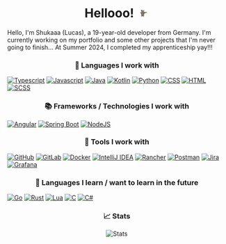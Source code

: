 <h1 align="center">Hellooo! <img src="https://github.com/Shukaaa/Shukaaa/blob/main/assets/funny-cat.gif" width="28px" alt=""></h1>

Hello, I'm Shukaaa (Lucas), a 19-year-old developer from Germany. I'm currently working on my portfolio and some other projects that I'm never going to finish... At Summer 2024, I completed my apprenticeship yay!!!

<h3 align="center">📙 Languages I work with</h3>

[![Typescript](https://img.shields.io/badge/typescript-%2324292e.svg?&style=for-the-badge&logo=typescript&logoColor=white)](https://github.com/Shukaaa)
[![Javascript](https://img.shields.io/badge/javascript-%2324292e.svg?&style=for-the-badge&logo=javascript&logoColor=white)](https://github.com/Shukaaa)
[![Java](https://img.shields.io/badge/java-%2324292e.svg?&style=for-the-badge&logo=openjdk&logoColor=white)](https://github.com/Shukaaa)
[![Kotlin](https://img.shields.io/badge/kotlin-%2324292e.svg?&style=for-the-badge&logo=kotlin&logoColor=white)](https://github.com/Shukaaa)
[![Python](https://img.shields.io/badge/python-%2324292e.svg?&style=for-the-badge&logo=python&logoColor=white)](https://github.com/Shukaaa)
[![CSS](https://img.shields.io/badge/css-%2324292e.svg?&style=for-the-badge&logo=css3&logoColor=white)](https://github.com/Shukaaa)
[![HTML](https://img.shields.io/badge/html-%2324292e.svg?&style=for-the-badge&logo=html5&logoColor=white)](https://github.com/Shukaaa)
[![SCSS](https://img.shields.io/badge/scss-%2324292e.svg?&style=for-the-badge&logo=sass&logoColor=white)](https://github.com/Shukaaa)

<h3 align="center">📚 Frameworks / Technologies I work with</h3>

[![Angular](https://img.shields.io/badge/angular-%2324292e.svg?&style=for-the-badge&logo=angular&logoColor=white)](https://github.com/Shukaaa)
[![Spring Boot](https://img.shields.io/badge/springboot-%2324292e.svg?&style=for-the-badge&logo=springboot&logoColor=white)](https://github.com/Shukaaa)
[![NodeJS](https://img.shields.io/badge/nodejs-%2324292e.svg?&style=for-the-badge&logo=nodedotjs&logoColor=white)](https://github.com/Shukaaa)

<h3 align="center">🔧 Tools I work with</h3>

[![GitHub](https://img.shields.io/badge/github-%2324292e.svg?&style=for-the-badge&logo=github&logoColor=white)](https://github.com/Shukaaa)
[![GitLab](https://img.shields.io/badge/gitlab-%2324292e.svg?&style=for-the-badge&logo=gitlab&logoColor=white)](https://github.com/Shukaaa)
[![Docker](https://img.shields.io/badge/docker-%2324292e.svg?&style=for-the-badge&logo=docker&logoColor=white)](https://github.com/Shukaaa)
[![IntelliJ IDEA](https://img.shields.io/badge/intellij-%2324292e.svg?&style=for-the-badge&logo=intellijidea&logoColor=white)](https://github.com/Shukaaa)
[![Rancher](https://img.shields.io/badge/rancher-%2324292e.svg?&style=for-the-badge&logo=rancher&logoColor=white)](https://github.com/Shukaaa)
[![Postman](https://img.shields.io/badge/postman-%2324292e.svg?&style=for-the-badge&logo=postman&logoColor=white)](https://github.com/Shukaaa)
[![Jira](https://img.shields.io/badge/jira-%2324292e.svg?&style=for-the-badge&logo=jira&logoColor=white)](https://github.com/Shukaaa)
[![Grafana](https://img.shields.io/badge/grafana-%2324292e.svg?&style=for-the-badge&logo=grafana&logoColor=white)](https://github.com/Shukaaa)

<h3 align="center">🧠 Languages I learn / want to learn in the future</h3>

[![Go](https://img.shields.io/badge/go-%2324292e.svg?&style=for-the-badge&logo=go&logoColor=white)](https://github.com/Shukaaa)
[![Rust](https://img.shields.io/badge/rust-%2324292e.svg?&style=for-the-badge&logo=rust&logoColor=white)](https://github.com/Shukaaa)
[![Lua](https://img.shields.io/badge/lua-%2324292e.svg?&style=for-the-badge&logo=lua&logoColor=white)](https://github.com/Shukaaa)
[![C](https://img.shields.io/badge/c-%2324292e.svg?&style=for-the-badge&logo=c&logoColor=white)](https://github.com/Shukaaa)
[![C#](https://img.shields.io/badge/csharp-%2324292e.svg?&style=for-the-badge&logo=csharp&logoColor=white)](https://github.com/Shukaaa)

<h3 align="center">📈 Stats</h3>

<p align="center">
  <img src="https://github-readme-stats.vercel.app/api?username=shukaaa&show_icons=true&theme=dark&count_private=true" alt="Stats" />
</p>
